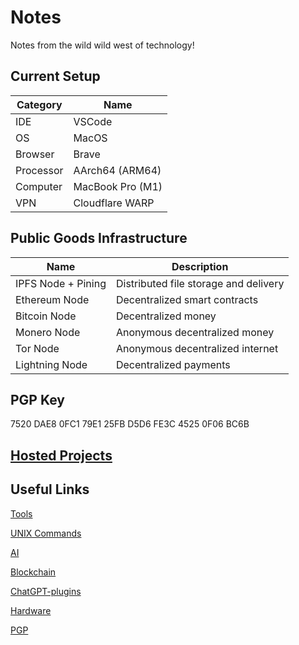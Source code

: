 # Notes

Notes from the wild wild west of technology!

## Current Setup

| Category  | Name             |
| --------- | ---------------- |
| IDE       | VSCode           |
| OS        | MacOS            |
| Browser   | Brave            |
| Processor | AArch64 (ARM64)  |
| Computer  | MacBook Pro (M1) |
| VPN       | Cloudflare WARP  |

## Public Goods Infrastructure

| Name               | Description                           |
| ------------------ | ------------------------------------- |
| IPFS Node + Pining | Distributed file storage and delivery |
| Ethereum Node      | Decentralized smart contracts         |
| Bitcoin Node       | Decentralized money                   |
| Monero Node        | Anonymous decentralized money         |
| Tor Node           | Anonymous decentralized internet      |
| Lightning Node     | Decentralized payments                |

## PGP Key

7520 DAE8 0FC1 79E1 25FB D5D6 FE3C 4525 0F06 BC6B

## [Hosted Projects](projects/projects.md)

## Useful Links

[Tools](notes/Tools.md)

[UNIX Commands](Notes/system_commands.md)

[AI](Notes/AI.md)

[Blockchain](Notes/blockchain.md)

[ChatGPT-plugins](Notes/ChatGPT-plugins.md)

[Hardware](Notes/hardware.md)

[PGP](Notes/pgp.md)
